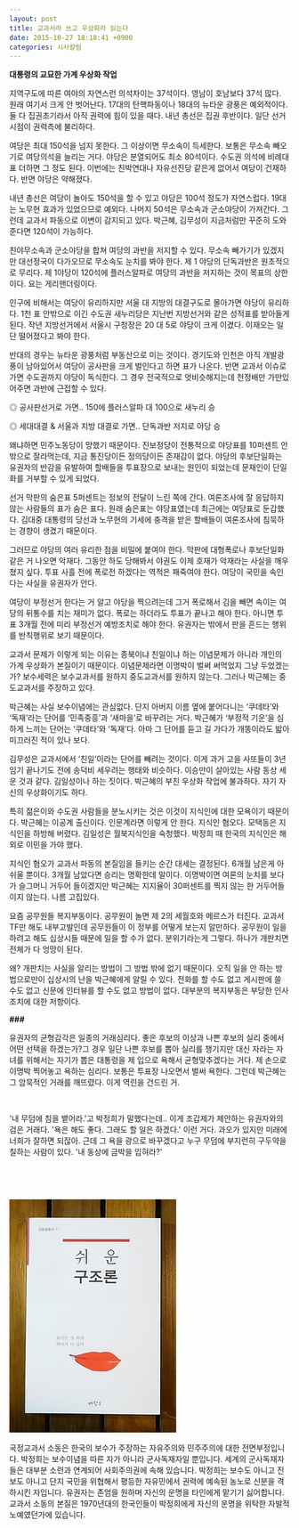 ```yaml
---
layout: post
title: 교과서라 쓰고 우상화라 읽는다
date: 2015-10-27 18:18:41 +0900
categories: 시사칼럼
---
```

**대통령의 교묘한 가계 우상화 작업**

  


      
지역구도에 따른 여야의 자연스런 의석차이는 37석이다. 영남이 호남보다 37석 많다. 원래 여기서 크게 안 벗어난다. 17대의 탄핵파동이나 18대의 뉴타운 광풍은 예외적이다. 둘 다 집권초기라서 아직 권력에 힘이 있을 때다. 내년 총선은 집권 후반이다. 일단 선거시점이 권력측에 불리하다. 

  


여당은 최대 150석을 넘지 못한다. 그 이상이면 무소속이 득세한다. 보통은 무소속 빼오기로 여당의석을 늘리는 거다. 야당은 분열되어도 최소 80석이다. 수도권 의석에 비례대표 더하면 그 정도 된다. 이번에는 친박연대나 자유선진당 같은게 없어서 여당이 건재하다. 반면 야당은 약해졌다.

  


내년 총선은 여당이 놀아도 150석을 할 수 있고 야당은 100석 정도가 자연스럽다. 19대는 노무현 효과가 있었으므로 예외다. 나머지 50석은 무소속과 군소야당이 가져간다. 그런데 교과서 파동으로 이변이 감지되고 있다. 박근혜, 김무성이 지금처럼만 꾸준히 도와준다면 120석이 가능하다. 

  


친야무소속과 군소야당을 합쳐 여당의 과반을 저지할 수 있다. 무소속 빼가기가 있겠지만 대선정국이 다가오므로 무소속도 눈치를 봐야 한다. 제 1 야당의 단독과반은 원초적으로 무리다. 제 1야당이 120석에 플러스알파로 여당의 과반을 저지하는 것이 목표의 상한이다. 요는 게리맨더링이다. 

  


인구에 비해서는 여당이 유리하지만 서울 대 지방의 대결구도로 몰아가면 야당이 유리하다. 1천 표 안밖으로 이긴 수도권 새누리당은 지난번 지방선거와 같은 성적표를 받아들게 된다. 작년 지방선거에서 서울시 구청장은 20 대 5로 야당이 크게 이겼다. 이재오는 일단 떨어졌다고 봐야 한다. 

  


반대의 경우는 뉴타운 광풍처럼 부동산으로 미는 것이다. 경기도와 인천은 아직 개발광풍이 남아있어서 여당이 공사판을 크게 벌인다고 하면 표가 나온다. 반면 교과서 이슈로 가면 수도권까지 야당이 독식한다. 그 경우 전국적으로 엇비슷해지는데 천정배만 가만있어주면 과반에 근접할 수 있다.

  


◎ 공사판선거로 가면.. 150에 플러스알파 대 100으로 새누리 승  
      
◎ 세대대결 & 서울과 지방 대결로 가면.. 단독과반 저지로 야당 승

  


왜냐하면 민주노동당이 망했기 때문이다. 진보정당이 전통적으로 야당표를 10퍼센트 안밖으로 잘라먹는데, 지금 통진당이든 정의당이든 존재감이 없다. 야당의 후보단일화는 유권자의 반감을 유발하여 할배들을 투표장으로 보내는 원인이 되었는데 문재인이 단일화를 거부할 수 있게 되었다. 

  


선거 막판의 숨은표 5퍼센트는 정보의 전달이 느린 쪽에 간다. 여론조사에 잘 응답하지 않는 사람들의 표가 숨은 표다. 원래 숨은표는 야당표였는데 최근에는 여당표로 둔갑했다. 김대중 대통령의 당선과 노무현의 기세에 충격을 받은 할배들이 여론조사에 침묵하는 경향이 생겼기 때문이다. 

  


그러므로 야당의 여러 유리한 점을 비밀에 붙여야 한다. 막판에 대형폭로나 후보단일화 같은 거 나오면 악재다. 그동안 하도 당해봐서 야권도 이제 호재가 악재라는 사실을 깨우쳤지 싶다. 투표 사흘 전에 폭로전 하겠다는 역적은 패죽여야 한다. 여당이 국민을 속인다는 사실을 유권자가 안다. 

  


여당이 부정선거 한다는 거 알고 야당을 찍으려는데 그거 폭로해서 김을 빼면 속이는 여당의 뒤통수를 치는 재미가 없다. 폭로는 하더라도 투표가 끝나고 해야 한다. 아니면 투표 3개월 전에 미리 부정선거 예방조치로 해야 한다. 유권자는 밖에서 판을 흔드는 행위를 반칙행위로 보기 때문이다. 

  


교과서 문제가 이렇게 되는 이유는 종북이냐 친일이냐 하는 이념문제가 아니라 개인의 가계 우상화가 본질이기 때문이다. 이념문제라면 이명박이 벌써 써먹었지 그냥 두었겠는가? 보수세력은 보수교과서를 원하지 중도교과서를 원하지 않는다. 그러나 박근혜는 중도교과서를 주장하고 있다. 

  


박근혜는 사실 보수이념에는 관심없다. 단지 아버지 이름 옆에 붙어다니는 ‘쿠데타’와 ‘독재’라는 단어를 ‘민족중흥’과 ‘새마을’로 바꾸려는 거다. 박근혜가 ‘부정적 기운’을 심하게 느끼는 단어는 ‘쿠데타’와 ‘독재’다. 아마 그 단어를 듣고 길 가다가 개똥이라도 밟아 미끄러진 적이 있나 보다. 

  


김무성은 교과서에서 ‘친일’이라는 단어를 빼려는 것이다. 이게 과거 고을 사또들이 3년 임기 끝나기도 전에 송덕비 세우려는 행태와 비슷하다. 이승만이 살아있는 사람 동상 세운 것과 같다. 김일성이나 하는 짓이다. 박근혜의 부친 우상화 작업에 불과하다. 자기 자신의 우상화이기도 하다. 

  


특히 젊은이와 수도권 사람들을 분노시키는 것은 이것이 지식인에 대한 모욕이기 때문이다. 박근혜는 이공계 출신이다. 인문계라면 이렇게 안 한다. 지식인 혐오다. 모택동은 지식인을 하방해 버렸다. 김일성은 월북지식인을 숙청했다. 박정희 때 한국의 지식인은 해외로 이민을 가야 했다. 

  


지식인 혐오가 교과서 파동의 본질임을 들키는 순간 대세는 결정된다. 6개월 남은게 아쉬울 뿐이다. 3개월 남았다면 승리는 명확한데 말이다. 이명박이면 여론의 눈치를 보다가 슬그머니 거두어 들이겠지만 박근혜는 지지율이 30퍼센트를 찍지 않는 한 거두어들이지 않는다. 나름 고집있다.

  


요즘 공무원들 복지부동이다. 공무원이 놀면 제 2의 세월호와 메르스가 터진다. 교과서TF만 해도 내부고발인데 공무원들이 이 정부를 어떻게 보는지 알만하다. 공무원이 일을 하려고 해도 십상시들 때문에 일을 할 수가 없다. 분위기라는게 그렇다. 하나가 개판치면 전체가 다 엉망이 된다. 

  


왜? 개판치는 사실을 알리는 방법이 그 방법 밖에 없기 때문이다. 오직 일을 안 하는 방법으로만이 십상시의 난을 박근혜에게 알릴 수 있다. 전화를 할 수도 없고 게시판에 쓸 수도 없고 신문에 인터뷰를 할 수도 없고 방법이 없다. 대부분의 복지부동은 부당한 인사조치에 대한 저항이다. 

  


**###**

  


<p class="0">
  유권자의 균형감각은 일종의 거래심리다. 좋은 후보의 이상과 나쁜 후보의 실리 중에서 어떤 선택을 하겠는가?그 경우 일단 나쁜 후보를 뽑아 실리를 챙기지만 대신 자라는 자녀를 위해서는 자기가 뽑은 대통령을 제 입으로 욕해서 균형맞추겠다는 거다. 제 손으로 이명박 찍어놓고 욕하는 심리다. 보통은 투표장 나오면서 벌써 욕한다. 그런데 박근혜는 그 암묵적인 거래를 깨뜨렸다. 이게 역린을 건드린 거.
</p>

<p class="0">
  <br />
</p>

<p class="0">
  '내 무덤에 침을 뱉어라.'고 박정희가 말했다는데.. 이게 조갑제가 제안하는 유권자와의 검은 거래다. '욕은 해도 좋다. 그래도 할 일은 하겠다.' 이런 거다. 과오가 있지만 미래에 너희가 잘하면 되잖아. 근데 그 욕을 광으로 바꾸겠다고 누구 무덤에 부지런히 구두약을 칠하는 사람이 있다. '내 동상에 금박을 입혀라?'
</p>

<p class="0">
  <br />
</p>

<p class="0">
  <br />
</p>

  



 <img src="files/attach/images/199/316/633/DSC01488.JPG" alt="DSC01488.JPG" width="300" height="419" /> 

  


국정교과서 소동은 한국의 보수가 주장하는 자유주의와 민주주의에 대한 전면부정입니다. 박정희는 보수이념을 따른 자가 아니라 군사독재자일 뿐입니다. 세계의 군사독재자들은 대부분 소련과 연계되어 사회주의권에 속해 있습니다. 박정희는 보수도 아니고 진보도 아니고 단지 국민을 위협해서 평등한 자유민에서 권력에 예속된 농노로 신분을 격하시킨 자입니다. 유권자는 존엄을 원하며 자신의 운명을 타인에게 맡기기 싫어합니다. 교과서 소동의 본질은 1970년대의 한국인들이 박정희에게 자신의 운명을 위탁한 자발적 노예였던가에 있습니다.